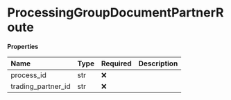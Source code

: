 # ProcessingGroupDocumentPartnerRoute

**Properties**

| Name               | Type | Required | Description |
| :----------------- | :--- | :------- | :---------- |
| process_id         | str  | ❌       |             |
| trading_partner_id | str  | ❌       |             |

